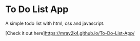 # To Do List App

A simple todo list with html, css and javascript.

[Check it out here]https://mray2k4.github.io/To-Do-List-App/
